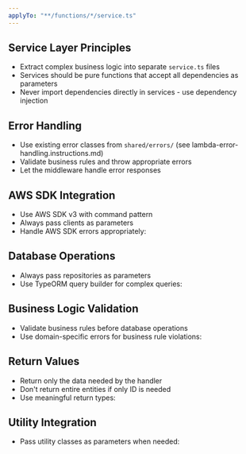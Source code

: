 ```yaml
---
applyTo: "**/functions/*/service.ts"
---
```


## Service Layer Principles
- Extract complex business logic into separate `service.ts` files
- Services should be pure functions that accept all dependencies as parameters
- Never import dependencies directly in services - use dependency injection

## Error Handling
- Use existing error classes from `shared/errors/` (see lambda-error-handling.instructions.md)
- Validate business rules and throw appropriate errors
- Let the middleware handle error responses

## AWS SDK Integration
- Use AWS SDK v3 with command pattern
- Always pass clients as parameters
- Handle AWS SDK errors appropriately:

## Database Operations
- Always pass repositories as parameters
- Use TypeORM query builder for complex queries:

## Business Logic Validation
- Validate business rules before database operations
- Use domain-specific errors for business rule violations:

## Return Values
- Return only the data needed by the handler
- Don't return entire entities if only ID is needed
- Use meaningful return types:

## Utility Integration
- Pass utility classes as parameters when needed: